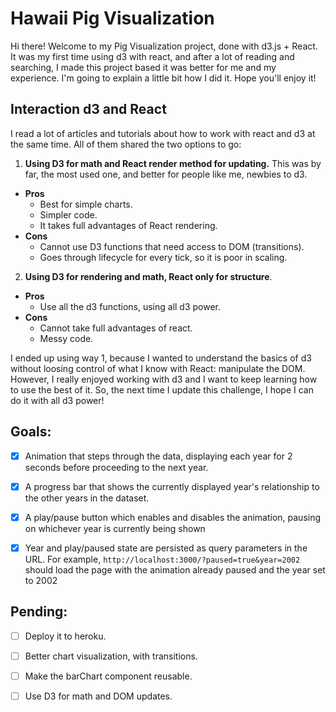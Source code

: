 # Hawaii Pig Visualization

Hi there! Welcome to my Pig Visualization project, done with d3.js + React. 
It was my first time using d3 with react, and after a lot of reading and searching, I made this project based it was better for me and my experience. I'm going to explain a little bit how I did it. 
Hope you'll enjoy it! 

## Interaction d3 and React 

I read a lot of articles and tutorials about how to work with react and d3 at the same time. All of them shared the two options to go: 

1. **Using D3 for math and React render method for updating.** This was by far, the most used one, and better for people like me, newbies to d3. 
  - **Pros**
    - Best for simple charts.
    - Simpler code.
    - It takes full advantages of React rendering.
  - **Cons**
    - Cannot use D3 functions that need access to DOM (transitions).
    - Goes through lifecycle for every tick, so it is poor in scaling. 
2. **Using D3 for rendering and math, React only for structure**. 
  - **Pros**
    - Use all the d3 functions, using all d3 power.
  - **Cons**
    - Cannot take full advantages of react. 
    - Messy code. 


I ended up using way 1, because I wanted to understand the basics of d3 without loosing control of what I know with React: manipulate the DOM. However, I really enjoyed working with d3 and I want to keep learning how to use the best of it. So, the next time I update this challenge, I hope I can do it with all d3 power! 

## Goals: 

* [X] Animation that steps through the data, displaying each year for 2 seconds
      before proceeding to the next year.

* [X] A progress bar that shows the currently displayed year's relationship to
      the other years in the dataset.

* [X] A play/pause button which enables and disables the animation, pausing on
      whichever year is currently being shown

* [X] Year and play/paused state are persisted as query parameters in the URL.
      For example, `http://localhost:3000/?paused=true&year=2002` should load
      the page with the animation already paused and the year set to 2002

## Pending: 

* [ ] Deploy it to heroku. 

* [ ] Better chart visualization, with transitions.

* [ ] Make the barChart component reusable. 

* [ ] Use D3 for math and DOM updates.

